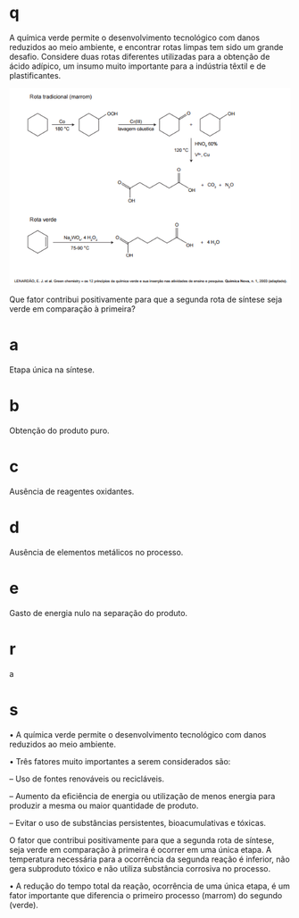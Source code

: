 # q
A química verde permite o desenvolvimento tecnológico com danos reduzidos ao meio ambiente, e encontrar rotas limpas tem sido um grande desafio. Considere duas rotas diferentes utilizadas para a obtenção de ácido adípico, um insumo muito importante para a indústria têxtil e de plastificantes.

![](aa0a502f-d043-fa4c-308d-177aec4f4154.png)

Que fator contribui positivamente para que a segunda rota de síntese seja verde em comparação à primeira?

# a
Etapa única na síntese.

# b
Obtenção do produto puro.

# c
Ausência de reagentes oxidantes.

# d
Ausência de elementos metálicos no processo.

# e
Gasto de energia nulo na separação do produto.

# r
a

# s
• A química verde permite o desenvolvimento tecnológico com danos reduzidos ao meio ambiente.

• Três fatores muito importantes a serem considerados são:

– Uso de fontes renováveis ou recicláveis.

– Aumento da eficiência de energia ou utilização de menos energia para produzir a mesma ou maior quantidade de produto.

– Evitar o uso de substâncias persistentes, bioacumulativas e tóxicas.

O fator que contribui positivamente para que a segunda rota de síntese, seja verde em comparação à primeira é ocorrer em uma única etapa. A temperatura necessária para a ocorrência da segunda reação é inferior, não gera subproduto tóxico e não utiliza substância corrosiva no processo.

• A redução do tempo total da reação, ocorrência de uma única etapa, é um fator importante que diferencia o primeiro processo (marrom) do segundo (verde).
